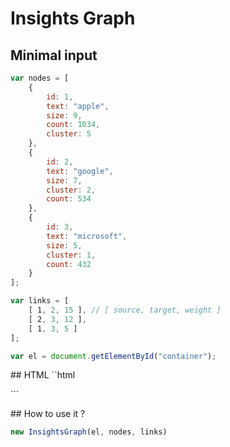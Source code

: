 Insights Graph
==============


## Minimal input

```javascript
var nodes = [
    {
        id: 1,
        text: "apple",
        size: 9,
        count: 1034,
        cluster: 5
    },
    {
        id: 2,
        text: "google",
        size: 7,
        cluster: 2,
        count: 534
    },
    {
        id: 3,
        text: "microsoft",
        size: 5,
        cluster: 1,
        count: 432
    }
];

var links = [
    [ 1, 2, 15 ], // [ source, target, weight ]
    [ 2, 3, 12 ],
    [ 1, 3, 5 ]
];

var el = document.getElementById("container");
```

## HTML
``html
<head>
  <link rel="stylesheet" src="insights-default.css" />
</head>

<body>
  <div id="container"></div>

  <script src="insights.packaged.js"></script>
</body>
```

## How to use it ?

```javascript
new InsightsGraph(el, nodes, links)
```
